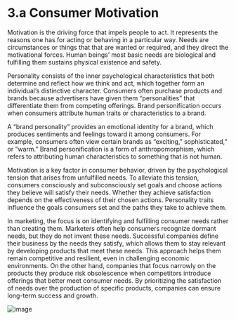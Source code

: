 # 3.a Consumer Motivation

Motivation is the driving force that impels people to act. It represents the reasons one has for acting or behaving in a particular way. Needs are circumstances or things that that are wanted or required, and they direct the motivational forces.
Human beings’ most basic needs are biological and fulfilling them sustains physical existence and safety.

Personality consists of the inner psychological characteristics that both determine and reflect how we think and act, which together form an individual’s distinctive character. Consumers often purchase products and brands because advertisers have given them “personalities” that differentiate them from competing offerings. Brand personification occurs when consumers attribute human traits or characteristics to a brand. 

A “brand personality” provides an emotional identity for a brand, which produces sentiments and feelings toward it among consumers. For example, consumers often view certain brands as “exciting,” sophisticated,” or “warm.”
Brand personification is a form of anthropomorphism, which refers to attributing human characteristics to something that is not human.


Motivation is a key factor in consumer behavior, driven by the psychological tension that arises from unfulfilled needs. To alleviate this tension, consumers consciously and subconsciously set goals and choose actions they believe will satisfy their needs. Whether they achieve satisfaction depends on the effectiveness of their chosen actions. Personality traits influence the goals consumers set and the paths they take to achieve them.

In marketing, the focus is on identifying and fulfilling consumer needs rather than creating them. Marketers often help consumers recognize dormant needs, but they do not invent these needs. Successful companies define their business by the needs they satisfy, which allows them to stay relevant by developing products that meet these needs. This approach helps them remain competitive and resilient, even in challenging economic environments. On the other hand, companies that focus narrowly on the products they produce risk obsolescence when competitors introduce offerings that better meet consumer needs. By prioritizing the satisfaction of needs over the production of specific products, companies can ensure long-term success and growth.


![image](https://github.com/user-attachments/assets/9058bd17-f320-4b78-ad6e-ee0bfc392cb1)


